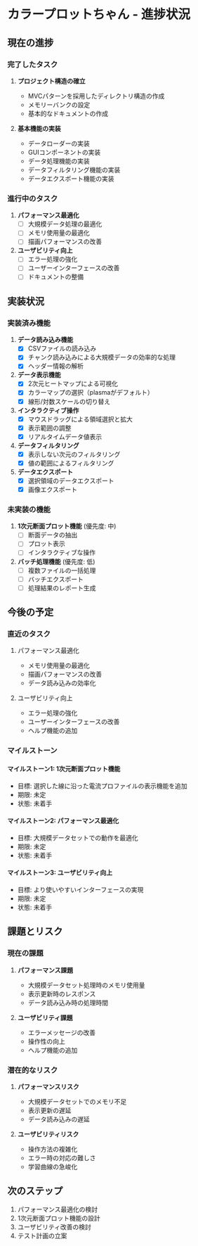 # カラープロットちゃん - 進捗状況

## 現在の進捗

### 完了したタスク
1. **プロジェクト構造の確立**
   - MVCパターンを採用したディレクトリ構造の作成
   - メモリーバンクの設定
   - 基本的なドキュメントの作成

2. **基本機能の実装**
   - データローダーの実装
   - GUIコンポーネントの実装
   - データ処理機能の実装
   - データフィルタリング機能の実装
   - データエクスポート機能の実装

### 進行中のタスク
1. **パフォーマンス最適化**
   - [ ] 大規模データ処理の最適化
   - [ ] メモリ使用量の最適化
   - [ ] 描画パフォーマンスの改善

2. **ユーザビリティ向上**
   - [ ] エラー処理の強化
   - [ ] ユーザーインターフェースの改善
   - [ ] ドキュメントの整備

## 実装状況

### 実装済み機能

1. **データ読み込み機能**
   - [x] CSVファイルの読み込み
   - [x] チャンク読み込みによる大規模データの効率的な処理
   - [x] ヘッダー情報の解析

2. **データ表示機能**
   - [x] 2次元ヒートマップによる可視化
   - [x] カラーマップの選択（plasmaがデフォルト）
   - [x] 線形/対数スケールの切り替え

3. **インタラクティブ操作**
   - [x] マウスドラッグによる領域選択と拡大
   - [x] 表示範囲の調整
   - [x] リアルタイムデータ値表示

4. **データフィルタリング**
   - [x] 表示しない次元のフィルタリング
   - [x] 値の範囲によるフィルタリング

5. **データエクスポート**
   - [x] 選択領域のデータエクスポート
   - [x] 画像エクスポート

### 未実装の機能

1. **1次元断面プロット機能** (優先度: 中)
   - [ ] 断面データの抽出
   - [ ] プロット表示
   - [ ] インタラクティブな操作

2. **バッチ処理機能** (優先度: 低)
   - [ ] 複数ファイルの一括処理
   - [ ] バッチエクスポート
   - [ ] 処理結果のレポート生成

## 今後の予定

### 直近のタスク
1. パフォーマンス最適化
   - メモリ使用量の最適化
   - 描画パフォーマンスの改善
   - データ読み込みの効率化

2. ユーザビリティ向上
   - エラー処理の強化
   - ユーザーインターフェースの改善
   - ヘルプ機能の追加

### マイルストーン

#### マイルストーン1: 1次元断面プロット機能
- 目標: 選択した線に沿った電流プロファイルの表示機能を追加
- 期限: 未定
- 状態: 未着手

#### マイルストーン2: パフォーマンス最適化
- 目標: 大規模データセットでの動作を最適化
- 期限: 未定
- 状態: 未着手

#### マイルストーン3: ユーザビリティ向上
- 目標: より使いやすいインターフェースの実現
- 期限: 未定
- 状態: 未着手

## 課題とリスク

### 現在の課題
1. **パフォーマンス課題**
   - 大規模データセット処理時のメモリ使用量
   - 表示更新時のレスポンス
   - データ読み込み時の処理時間

2. **ユーザビリティ課題**
   - エラーメッセージの改善
   - 操作性の向上
   - ヘルプ機能の追加

### 潜在的なリスク
1. **パフォーマンスリスク**
   - 大規模データセットでのメモリ不足
   - 表示更新の遅延
   - データ読み込みの遅延

2. **ユーザビリティリスク**
   - 操作方法の複雑化
   - エラー時の対応の難しさ
   - 学習曲線の急峻化

## 次のステップ
1. パフォーマンス最適化の検討
2. 1次元断面プロット機能の設計
3. ユーザビリティ改善の検討
4. テスト計画の立案
